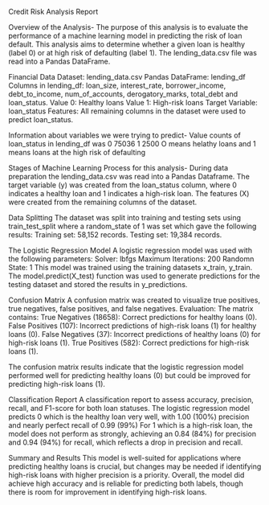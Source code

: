 Credit Risk Analysis Report

Overview of the Analysis- The purpose of this analysis is to evaluate the performance of a machine learning model in predicting the risk of loan default.
This analysis aims to determine whether a given loan is healthy (label 0) or at high risk of defaulting (label 1).
The lending_data.csv file was read into a Pandas DataFrame.

Financial Data
Dataset: lending_data.csv
Pandas DataFrame: lending_df
Columns in lending_df: loan_size,	interest_rate,	borrower_income,	debt_to_income,	num_of_accounts,	derogatory_marks,	total_debt and	loan_status.
Value 0: Healthy loans
Value 1: High-risk loans
Target Variable: loan_status
Features: All remaining columns in the dataset were used to predict loan_status.

Information about variables we were trying to predict-
Value counts of loan_status in lending_df was
0    75036
1     2500
O means helathy loans and 1 means loans at the high risk of defaulting

Stages of Machine Learning Process for this analysis-
During data preparation the lending_data.csv was read into a Pandas Dataframe.
The target variable (y) was created from the loan_status column, where 0 indicates a healthy loan and 1 indicates a high-risk loan.
The features (X) were created from the remaining columns of the dataset.

Data Splitting
The dataset was split into training and testing sets using train_test_split where a random_state of 1 was set which gave the following results:
Training set: 58,152 records.
Testing set: 19,384 records.

The Logistic Regression Model
A logistic regression model was used with the following parameters:
Solver: lbfgs
Maximum Iterations: 200
Randomn State: 1
This model was trained using the training datasets x_train, y_train.
The model.predict(X_test) function was used to generate predictions for the testing dataset and stored the results in y_predictions.

Confusion Matrix
A confusion matrix was created to visualize true positives, true negatives, false positives, and false negatives.
Evaluation: The matrix contains:
True Negatives (18658): Correct predictions for healthy loans (0).
False Positives (107): Incorrect predictions of high-risk loans (1) for healthy loans (0).
False Negatives (37): Incorrect predictions of healthy loans (0) for high-risk loans (1).
True Positives (582): Correct predictions for high-risk loans (1).

The confusion matrix results indicate that the logistic regression model performed well for predicting healthy loans (0) 
but could be improved for predicting high-risk loans (1).

Classification Report
A classification report to assess accuracy, precision, recall, and F1-score for both loan statuses.
The logistic regression model predicts 0 which is the healthy loan very well, with 1.00 (100%) precision and nearly perfect recall of 0.99 (99%)
For 1 which is a high-risk loan, the model does not perform as strongly, achieving an 0.84 (84%) for precision and 0.94 (94%) for recall, which reflects a drop in precision and recall.

Summary and Results
This model is well-suited for applications where predicting healthy loans is crucial, but changes may be needed if identifying high-risk loans with higher precision is a priority.
Overall, the model did achieve high accuracy and is reliable for predicting both labels, though there is room for improvement in identifying high-risk loans.
